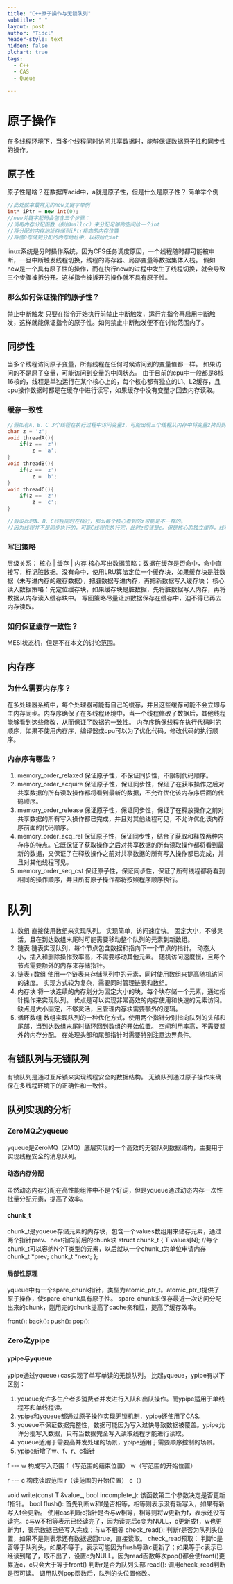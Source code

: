 ```yaml
---
title: "C++原子操作与无锁队列"
subtitle: " "
layout: post
author: "Tidcl"
header-style: text
hidden: false
plchart: true
tags:
  - C++
  - CAS
  - Queue

---
```






# 原子操作

在多线程环境下，当多个线程同时访问共享数据时，能够保证数据原子性和同步性的操作。

## 原子性
原子性是啥？在数据库acid中，a就是原子性，但是什么是原子性？
简单举个例
```c++
//此处就拿最常见的new关键字举例
int* iPtr = new int(0);
//new关键字起码会包含三个步骤：
//调用内存分配函数（例如malloc）来分配足够的空间给一个int
//将分配的内存地址存储到iPtr指向的内存位置
//将值0存储到分配的内存地址中，以初始化int
```
linux系统是分时操作系统，因为CFS任务调度原因，一个线程随时都可能被中断，一旦中断触发线程切换，线程的寄存器、局部变量等数据集体入栈。
假如new是一个具有原子性的操作，而在执行new的过程中发生了线程切换，就会导致三个步骤被拆分开。这样指令被拆开的操作就不具有原子性。
### 那么如何保证操作的原子性？
禁止中断触发
只要在指令开始执行前禁止中断触发，运行完指令再启用中断触发，这样就能保证指令的原子性。如何禁止中断触发便不在讨论范围内了。
## 同步性
当多个线程访问原子变量，所有线程在任何时候访问到的变量值都一样。
如果访问的不是原子变量，可能访问到变量的中间状态。
由于目前的cpu中一般都是8核16核的，线程是单独运行在某个核心上的，每个核心都有独立的L1、L2缓存，且cpu操作数据时都是在缓存中进行读写，如果缓存中没有变量才回去内存读取。
### 缓存一致性
```c++
//假如有A、B、C 3个线程在执行过程中访问变量z，可能出现三个线程从内存中将变量z拷贝到自己的独立缓存中进行处理。
char z = 'z';
void threadA(){
    if(z == 'z')
        z = 'a';
}
void threadB(){
    if(z == 'z')
        z = 'b';
}
void threadC(){
    if(z == 'z')
        z = 'c';
}

//假设此时A、B、C线程同时在执行，那么每个核心看到的z可能是不一样的。
//因为线程并不是同步执行的，可能C线程先执行完，此时z应该是c。但是核心的独立缓存，线程A和线程B可能在z为z时就拷入了缓存。此时核心缓存中的z变量都不一致了。
```
### 写回策略
层级关系：
核心
 |
缓存
 |
内存
核心写出数据策略：数据在缓存是否命中，命中直接写，标记脏数据。没有命中，使用LRU算法定位一个缓存块，如果缓存块是脏数据（未写进内存的缓存数据），把脏数据写进内存，再把新数据写入缓存块；
核心读入数据策略：先定位缓存块，如果缓存块是脏数据，先将脏数据写入内存，再将数据从内存读入缓存块中。
写回策略尽量让热数据保存在缓存中，迫不得已再去内存读取。
### 如何保证缓存一致性？
MESI状态机，但是不在本文的讨论范围。

## 内存序
### 为什么需要内存序？
在多处理器系统中，每个处理器可能有自己的缓存，并且这些缓存可能不会立即与主内存同步。内存序确保了在多线程环境中，当一个线程修改了数据后，其他线程能够看到这些修改，从而保证了数据的一致性。
内存序确保线程在执行代码时的顺序，如果不使用内存序，编译器或cpu可以为了优化代码，修改代码的执行顺序。
### 内存序有哪些？
1. memory_order_relaxed 保证原子性，不保证同步性，不限制代码顺序。
3. memory_order_acquire 保证原子性，保证同步性，保证了在获取操作之后对共享数据的所有读取操作都将看到最新的数据，不允许优化该内存序后面的代码顺序。
4. memory_order_release 保证原子性，保证同步性，保证了在释放操作之前对共享数据的所有写入操作都已完成，并且对其他线程可见，不允许优化该内存序前面的代码顺序。
5. memory_order_acq_rel 保证原子性，保证同步性，结合了获取和释放两种内存序的特点。它既保证了获取操作之后对共享数据的所有读取操作都将看到最新的数据，又保证了在释放操作之前对共享数据的所有写入操作都已完成，并且对其他线程可见。
6. memory_order_seq_cst 保证原子性，保证同步性，保证了所有线程都将看到相同的操作顺序，并且所有原子操作都将按照程序顺序执行。

# 队列
1. 数组
直接使用数组来实现队列。
实现简单，访问速度快。
固定大小，不够灵活，且在到达数组末尾时可能需要移动整个队列的元素到新数组。
2. 链表
链表实现队列，每个节点包含数据和指向下一个节点的指针。
动态大小，插入和删除操作效率高，不需要移动其他元素。
随机访问速度慢，且每个节点需要额外的内存来存储指针。
3. 链表+数组
使用一个链表来存储队列中的元素，同时使用数组来提高随机访问的速度。
实现方式较为复杂，需要同时管理链表和数组。
4. 内存块
将一块连续的内存划分为固定大小的块，每个块存储一个元素，通过指针操作来实现队列。
优点是可以实现非常高效的内存使用和快速的元素访问。
缺点是大小固定，不够灵活，且管理内存块需要额外的逻辑。
5. 循环数组
数组实现队列的一种优化方式，使用两个指针分别指向队列的头部和尾部，当到达数组末尾时循环回到数组的开始位置。
空间利用率高，不需要额外的内存分配。
在处理头部和尾部指针时需要特别注意边界条件。

## 有锁队列与无锁队列
有锁队列是通过互斥锁来实现线程安全的数据结构。
无锁队列通过原子操作来确保在多线程环境下的正确性和一致性。

## 队列实现的分析
### ZeroMQ之yqueue
yqueue是ZeroMQ（ZMQ）底层实现的一个高效的无锁队列数据结构，主要用于实现线程安全的消息队列。
#### 动态内存分配
虽然动态内存分配在高性能组件中不是个好词，但是yqueue通过动态内存一次性批量分配元素，提高了效率。
#### chunk_t
chunk_t是yqueue存储元素的内存块，包含一个values数组用来储存元素，通过两个指针prev、next指向前后的chunk块
struct chunk_t
{
    T values[N]; //每个chunk_t可以容纳N个T类型的元素，以后就以一个chunk_t为单位申请内存
    chunk_t *prev;
    chunk_t *next;
};
#### 局部性原理
yqueue中有一个spare_chunk指针，类型为atomic_ptr_t。atomic_ptr_t提供了原子操作，使spare_chunk具有原子性。
spare_chunk来保存最近一次访问分配出来的chunk，刚用完的chunk提高了cache亲和性，提高了缓存效率。

front():
back():
push():
pop():
### Zero之ypipe
#### ypipe与yqueue
ypipe通过yqueue+cas实现了单写单读的无锁队列。
比起yqueue，ypipe有以下区别：
1. yqueue允许多生产者多消费者并发进行入队和出队操作。而ypipe适用于单线程写和单线程读。
2. ypipe和yqueue都通过原子操作实现无锁机制，ypipe还使用了CAS。
3. yqueue不保证数据完整性，数据可能因为写入过快导致数据被覆盖。ypipe允许分批写入数据，只有当数据完全写入读取线程才能进行读取。
4. yqueue适用于需要高并发处理的场景，ypipe适用于需要顺序控制的场景。
5. ypipe新增了w、f、r、c指针

f --- w 构成写入范围
f（写范围的结束位置）
w（写范围的开始位置）

r --- c 构成读取范围
r（读范围的开始位置）
c（）

void write(const T &value_, bool incomplete_):
该函数第二个参数决定是否更新f指针。
bool flush():
首先判断w和f是否相等，相等则表示没有新写入，如果有新写入f会更新。
使用cas判断c指针是否与w相等，相等则将w更新为f，表示还没有读完。c与w不相等表示已经读完了，因为读完后c变为NULL，c更新成f，w也更新为f，表示数据已经写入完成；与w不相等
check_read():
判断r是否为队列头位置，如果不是则表示还有数据返回true，直接读取。
check_read预取：
判断c是否等于队列头，如果不等于，表示可能因为flush导致c更新了；如果等于c表示已经读到尾了，取不出了，设置c为NULL。因为read函数每次pop()都会使front()更靠近c，c只会大于等于front()
判断r是否为队列头部
read():
调用check_read判断是否可读。
调用队列pop函数后，队列的头位置修改。